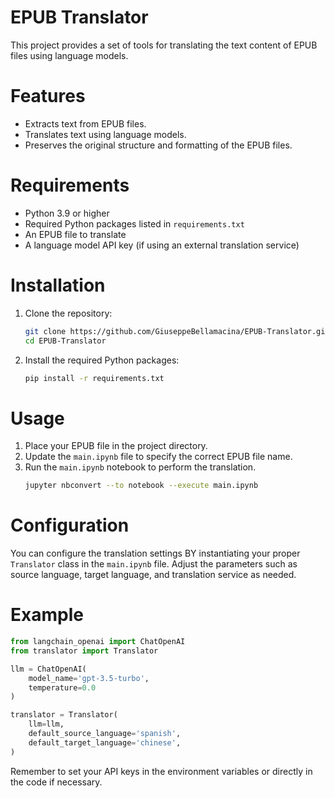 # EPUB Translator
This project provides a set of tools for translating the text content of EPUB files using language models.

# Features
- Extracts text from EPUB files.
- Translates text using language models.
- Preserves the original structure and formatting of the EPUB files.

# Requirements
- Python 3.9 or higher
- Required Python packages listed in `requirements.txt`
- An EPUB file to translate
- A language model API key (if using an external translation service)

# Installation
1. Clone the repository:
   ```bash
   git clone https://github.com/GiuseppeBellamacina/EPUB-Translator.git
   cd EPUB-Translator
   ```
2. Install the required Python packages:
   ```bash
   pip install -r requirements.txt
   ```

# Usage

1. Place your EPUB file in the project directory.
2. Update the `main.ipynb` file to specify the correct EPUB file name.
3. Run the `main.ipynb` notebook to perform the translation.
   ```bash
   jupyter nbconvert --to notebook --execute main.ipynb
   ```

# Configuration
You can configure the translation settings BY instantiating your proper `Translator` class in the `main.ipynb` file. Adjust the parameters such as source language, target language, and translation service as needed.
# Example
```python
from langchain_openai import ChatOpenAI
from translator import Translator

llm = ChatOpenAI(
    model_name='gpt-3.5-turbo',
    temperature=0.0
)

translator = Translator(
    llm=llm,
    default_source_language='spanish',
    default_target_language='chinese',
)
```

Remember to set your API keys in the environment variables or directly in the code if necessary.
